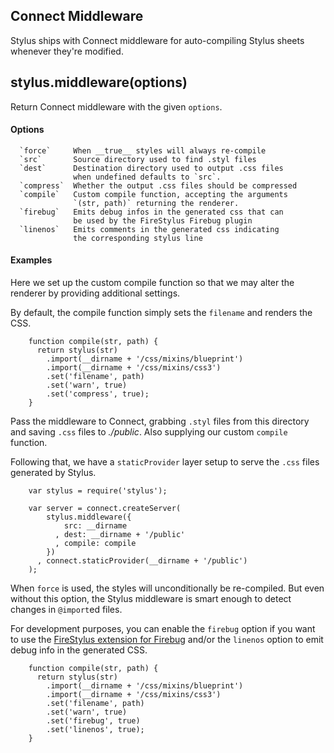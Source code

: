 
## Connect Middleware

 Stylus ships with Connect middleware for auto-compiling Stylus sheets whenever they're modified.

## stylus.middleware(options)

 Return Connect middleware with the given `options`.

#### Options

      `force`     When __true__ styles will always re-compile
      `src`       Source directory used to find .styl files
      `dest`      Destination directory used to output .css files
                  when undefined defaults to `src`.
      `compress`  Whether the output .css files should be compressed
      `compile`   Custom compile function, accepting the arguments
                  `(str, path)` returning the renderer.
      `firebug`   Emits debug infos in the generated css that can
                  be used by the FireStylus Firebug plugin
      `linenos`   Emits comments in the generated css indicating
                  the corresponding stylus line

#### Examples
 
 Here we set up the custom compile function so that we may
 alter the renderer by providing additional settings.
 
 By default, the compile function simply sets the `filename`
 and renders the CSS.
 
        function compile(str, path) {
          return stylus(str)
            .import(__dirname + '/css/mixins/blueprint')
            .import(__dirname + '/css/mixins/css3')
            .set('filename', path)
            .set('warn', true)
            .set('compress', true);
        }
 
 Pass the middleware to Connect, grabbing `.styl` files from this directory
 and saving `.css` files to _./public_. Also supplying our custom `compile` function.
 
 Following that, we have a `staticProvider` layer setup to serve the `.css`
 files generated by Stylus.
 
        var stylus = require('stylus');
 
        var server = connect.createServer(
            stylus.middleware({
                src: __dirname
              , dest: __dirname + '/public'
              , compile: compile
            })
          , connect.staticProvider(__dirname + '/public')
        );

 When `force` is used, the styles will unconditionally be re-compiled. But even without this option, the Stylus middleware is smart enough to detect changes in `@import`ed files.

 For development purposes, you can enable the `firebug` option if you want to
 use the [FireStylus extension for Firebug](//github.com/LearnBoost/stylus/blob/master/docs/firebug.md) 
 and/or the `linenos` option to emit debug info in the generated CSS.

        function compile(str, path) {
          return stylus(str)
            .import(__dirname + '/css/mixins/blueprint')
            .import(__dirname + '/css/mixins/css3')
            .set('filename', path)
            .set('warn', true)
            .set('firebug', true)
            .set('linenos', true);
        }

